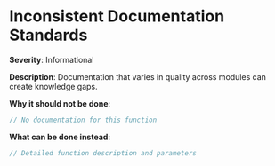 # Inconsistent Documentation Standards

**Severity**: Informational

**Description**: Documentation that varies in quality across modules can create knowledge gaps.

**Why it should not be done**:

```rust
// No documentation for this function
```

**What can be done instead**:

```rust
// Detailed function description and parameters
```
